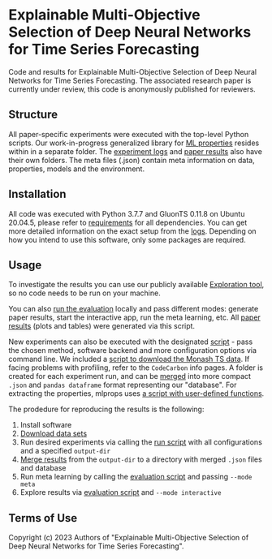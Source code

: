 # Explainable Multi-Objective Selection of Deep Neural Networks for Time Series Forecasting

Code and results for Explainable Multi-Objective Selection of Deep Neural Networks for Time Series Forecasting.
The associated research paper is currently under review, this code is anonymously published for reviewers.

## Structure
All paper-specific experiments were executed with the top-level Python scripts.
Our work-in-progress generalized library for [ML properties](./mlprops/) resides within in a separate folder.
The [experiment logs](./results/) and [paper results](./paper_results/) also have their own folders.
The meta files (.json) contain meta information on data, properties, models and the environment.

## Installation
All code was executed with Python 3.7.7 and GluonTS 0.11.8 on Ubuntu 20.04.5, please refer to [requirements](./requirements.txt) for all dependencies.
You can get more detailed information on the exact setup from the [logs](./results/merged22/).
Depending on how you intend to use this software, only some packages are required.

## Usage
To investigate the results you can use our publicly available [Exploration tool](http://167.99.254.41/), so no code needs to be run on your machine.

You can also [run the evaluation](./run_evaluation.py) locally and pass different modes: generate paper results, start the interactive app, run the meta learning, etc.
All [paper results](./paper_results/) (plots and tables) were generated via this script.

New experiments can also be executed with the designated [script](run.py) - pass the chosen method, software backend and more configuration options via command line.
We included a [script to download the Monash TS data](./zenodo_forecasting_bulk_download.py).
If facing problems with profiling, refer to the `CodeCarbon` info pages.
A folder is created for each experiment run, and can be [merged](./parse_logs.py) into more compact `.json` and `pandas dataframe` format representing our "database".
For extracting the properties, mlprops uses [a script with user-defined functions](./properties.py).

The prodedure for reproducing the results is the following:
1. Install software
2. [Download data sets](./zenodo_forecasting_bulk_download.py)
3. Run desired experiments via calling the [run script](./run.py) with all configurations and a specified `output-dir`
4. [Merge results](./parse_logs.py) from the `output-dir` to a directory with merged `.json` files and database
5. Run meta learning by calling the [evaluation script](./run_evaluation.py) and passing `--mode meta`
6. Explore results via [evaluation script](./run_evaluation.py) and `--mode interactive`

## Terms of Use
Copyright (c) 2023 Authors of "Explainable Multi-Objective Selection of Deep Neural Networks for Time Series Forecasting".